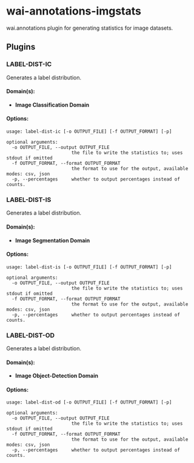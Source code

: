 # wai-annotations-imgstats
wai.annotations plugin for generating statistics for image datasets.

## Plugins
### LABEL-DIST-IC
Generates a label distribution.

#### Domain(s):
- **Image Classification Domain**

#### Options:
```
usage: label-dist-ic [-o OUTPUT_FILE] [-f OUTPUT_FORMAT] [-p]

optional arguments:
  -o OUTPUT_FILE, --output OUTPUT_FILE
                        the file to write the statistics to; uses stdout if omitted
  -f OUTPUT_FORMAT, --format OUTPUT_FORMAT
                        the format to use for the output, available modes: csv, json
  -p, --percentages     whether to output percentages instead of counts.
```

### LABEL-DIST-IS
Generates a label distribution.

#### Domain(s):
- **Image Segmentation Domain**

#### Options:
```
usage: label-dist-is [-o OUTPUT_FILE] [-f OUTPUT_FORMAT] [-p]

optional arguments:
  -o OUTPUT_FILE, --output OUTPUT_FILE
                        the file to write the statistics to; uses stdout if omitted
  -f OUTPUT_FORMAT, --format OUTPUT_FORMAT
                        the format to use for the output, available modes: csv, json
  -p, --percentages     whether to output percentages instead of counts.
```

### LABEL-DIST-OD
Generates a label distribution.

#### Domain(s):
- **Image Object-Detection Domain**

#### Options:
```
usage: label-dist-od [-o OUTPUT_FILE] [-f OUTPUT_FORMAT] [-p]

optional arguments:
  -o OUTPUT_FILE, --output OUTPUT_FILE
                        the file to write the statistics to; uses stdout if omitted
  -f OUTPUT_FORMAT, --format OUTPUT_FORMAT
                        the format to use for the output, available modes: csv, json
  -p, --percentages     whether to output percentages instead of counts.
```
